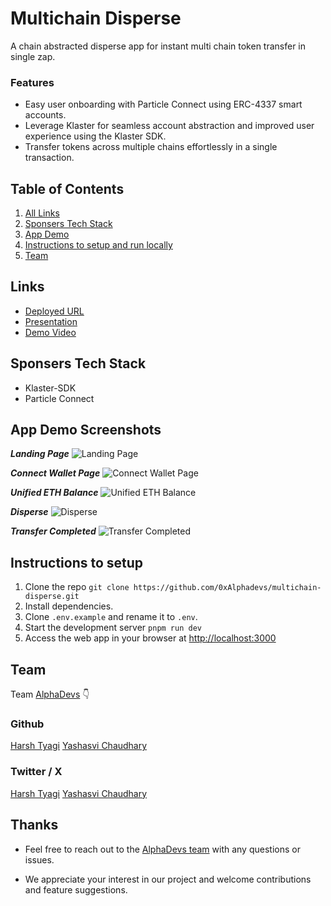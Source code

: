 # Multichain Disperse

A chain abstracted disperse app for instant multi chain token transfer in single zap.

### Features

- Easy user onboarding with Particle Connect using ERC-4337 smart accounts.
- Leverage Klaster for seamless account abstraction and improved user experience using the Klaster SDK.
- Transfer tokens across multiple chains effortlessly in a single transaction.

## Table of Contents

1. [All Links](#links)
2. [Sponsers Tech Stack](#sponsers-tech-stack)
3. [App Demo](#app-demo-screenshots)
4. [Instructions to setup and run locally ](#instructions-to-setup)
5. [Team](#team)

## Links

- [Deployed URL](https://multichain-disperse-eight.vercel.app/)
- [Presentation](https://www.canva.com/design/DAGV3KCbqFY/uYzMpf8leZBvRbK_3WJ0bg/view)
- [Demo Video]()

## Sponsers Tech Stack

- Klaster-SDK
- Particle Connect

## App Demo Screenshots

**_Landing Page_**
![Landing Page](./public/landing.png)

**_Connect Wallet Page_**
![Connect Wallet Page](./public/connect.png)

**_Unified ETH Balance_**
![Unified ETH Balance](./public/eth.png)

**_Disperse_**
![Disperse](./public/disperse.png)

**_Transfer Completed_**
![Transfer Completed](./public/transfer.png)

## Instructions to setup

1. Clone the repo `git clone https://github.com/0xAlphadevs/multichain-disperse.git`
2. Install dependencies.
3. Clone `.env.example` and rename it to `.env`.
4. Start the development server `pnpm run dev`
5. Access the web app in your browser at [http://localhost:3000](http://localhost:3000)

## Team

Team [AlphaDevs](https://www.alphadevs.dev) 👇

### Github

[Harsh Tyagi](https://github.com/mr-harshtyagi)
[Yashasvi Chaudhary](https://github.com/0xyshv)

### Twitter / X

[Harsh Tyagi](https://twitter.com/0xmht)
[Yashasvi Chaudhary](https://twitter.com/0xyshv)

## Thanks

- Feel free to reach out to the [AlphaDevs team](https://www.alphadevs.dev) with any questions or issues.

- We appreciate your interest in our project and welcome contributions and feature suggestions.
